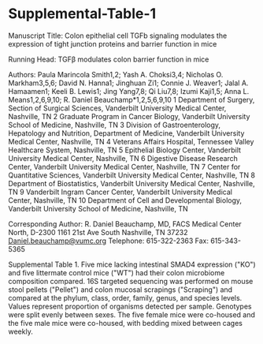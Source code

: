 # Supplemental-Table-1

Manuscript Title: Colon epithelial cell TGFb signaling modulates the expression of tight junction proteins and barrier function in mice

Running Head: TGFβ modulates colon barrier function in mice

Authors: 
Paula Marincola Smith1,2; Yash A. Choksi3,4; Nicholas O. Markham3,5,6; David N. Hanna1; Jinghuan Zi1; Connie J. Weaver1; Jalal A. Hamaamen1; Keeli B. Lewis1; Jing Yang7,8; Qi Liu7,8; Izumi Kaji1,5; Anna L. Means1,2,6,9,10; R. Daniel Beauchamp*1,2,5,6,9,10
1 Department of Surgery, Section of Surgical Sciences, Vanderbilt University Medical Center, Nashville, TN
2 Graduate Program in Cancer Biology, Vanderbilt University School of Medicine, Nashville, TN
3 Division of Gastroenterology, Hepatology and Nutrition, Department of Medicine, Vanderbilt University Medical Center, Nashville, TN
4 Veterans Affairs Hospital, Tennessee Valley Healthcare System, Nashville, TN
5 Epithelial Biology Center, Vanderbilt University Medical Center, Nashville, TN
6 Digestive Disease Research Center, Vanderbilt University Medical Center, Nashville, TN
7 Center for Quantitative Sciences, Vanderbilt University Medical Center, Nashville, TN
8 Department of Biostatistics, Vanderbilt University Medical Center, Nashville, TN
9 Vanderbilt Ingram Cancer Center, Vanderbilt University Medical Center, Nashville, TN
10 Department of Cell and Developmental Biology, Vanderbilt University School of Medicine, Nashville, TN

Corresponding Author: 
R. Daniel Beauchamp, MD, FACS
Medical Center North, D-2300
1161 21st Ave South
Nashville, TN 37232
Daniel.beauchamp@vumc.org
Telephone: 615-322-2363
Fax: 615-343-5365

Supplemental Table 1. Five mice lacking intestinal SMAD4 expression ("KO") and five littermate control mice ("WT") had their colon microbiome composition compared. 16S targeted sequencing was performed on mouse stool pellets ("Pellet") and colon mucosal scrapings ("Scraping") and compared at the phylum, class, order, family, genus, and species levels. Values represent proportion of organisms detected per sample. Genotypes were split evenly between sexes. The five female mice were co-housed and the five male mice were co-housed, with bedding mixed between cages weekly.


